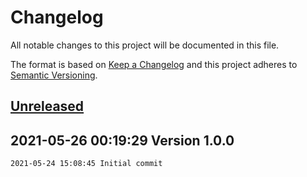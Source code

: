 # Changelog

All notable changes to this project will be documented in this file.

The format is based on [Keep a Changelog](http://keepachangelog.com/en/1.0.0/)
and this project adheres to [Semantic Versioning](http://semver.org/spec/v2.0.0.html).

## [Unreleased]

##  2021-05-26 00:19:29 Version 1.0.0

```
2021-05-24 15:08:45 Initial commit
```

[Unreleased]: https://github.com/xyzzy/cpp2json/compare/v1.0.0...HEAD
